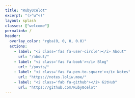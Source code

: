```yaml
---
title: "RubyOcelot"
excerpt: "(>^ω^<)"
layout: splash
classes: ["welcome"]
permalink: /
header:
  overlay_color: "rgba(0, 0, 0, 0.0)"
  actions:
    - label: "<i class='fas fa-user-circle'></i> About"
      url: "/about/"
    - label: "<i class='fas fa-book'></i> Blog"
      url: "/posts/"
    - label: "<i class='fas fa-pen-to-square'></i> Notes"
      url: "https://notes.loliw.moe/"
    - label: "<i class='fab fa-github'></i> GitHub"
      url: "https://github.com/RubyOcelot"
---
```


<script>document.getElementById('page-title').insertAdjacentHTML('beforebegin', '<img src="/assets/images/avatar.jpg" alt="RubyOcelot" class="avatar" itemprop="image" />');</script>
